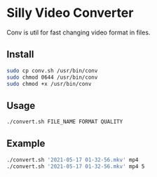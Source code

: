 # Silly Video Converter
Conv is util for fast changing video format in files.

## Install
```bash
sudo cp conv.sh /usr/bin/conv
sudo chmod 0644 /usr/bin/conv
sudo chmod +x /usr/bin/conv
```

## Usage
```bash
./convert.sh FILE_NAME FORMAT QUALITY
```

## Example 
```bash
./convert.sh '2021-05-17 01-32-56.mkv' mp4
./convert.sh '2021-05-17 01-32-56.mkv' mp4 5
```
